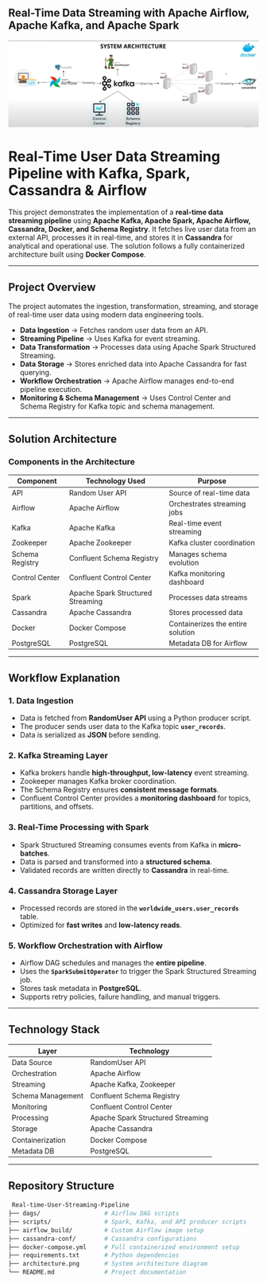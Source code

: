 ## Real-Time Data Streaming with Apache Airflow, Apache Kafka, and Apache Spark
![System Architecture](./Architecture.PNG)

# Real-Time User Data Streaming Pipeline with Kafka, Spark, Cassandra & Airflow

This project demonstrates the implementation of a **real-time data streaming pipeline** using **Apache Kafka, Apache Spark, Apache Airflow, Cassandra, Docker, and Schema Registry**. It fetches live user data from an external API, processes it in real-time, and stores it in **Cassandra** for analytical and operational use. The solution follows a fully containerized architecture built using **Docker Compose**.

---

## **Project Overview**

The project automates the ingestion, transformation, streaming, and storage of real-time user data using modern data engineering tools.

- **Data Ingestion** → Fetches random user data from an API.
- **Streaming Pipeline** → Uses Kafka for event streaming.
- **Data Transformation** → Processes data using Apache Spark Structured Streaming.
- **Data Storage** → Stores enriched data into Apache Cassandra for fast querying.
- **Workflow Orchestration** → Apache Airflow manages end-to-end pipeline execution.
- **Monitoring & Schema Management** → Uses Control Center and Schema Registry for Kafka topic and schema management.

---

## **Solution Architecture**

### **Components in the Architecture**

| Component        | Technology Used            | Purpose                                |
|------------------|---------------------------|---------------------------------------|
| API             | Random User API          | Source of real-time data             |
| Airflow         | Apache Airflow          | Orchestrates streaming jobs         |
| Kafka           | Apache Kafka           | Real-time event streaming          |
| Zookeeper      | Apache Zookeeper      | Kafka cluster coordination         |
| Schema Registry | Confluent Schema Registry | Manages schema evolution           |
| Control Center  | Confluent Control Center | Kafka monitoring dashboard        |
| Spark          | Apache Spark Structured Streaming | Processes data streams |
| Cassandra     | Apache Cassandra    | Stores processed data |
| Docker       | Docker Compose   | Containerizes the entire solution |
| PostgreSQL | PostgreSQL | Metadata DB for Airflow |

---

## **Workflow Explanation**

### **1. Data Ingestion**
- Data is fetched from **RandomUser API** using a Python producer script.
- The producer sends user data to the Kafka topic **`user_records`**.
- Data is serialized as **JSON** before sending.

### **2. Kafka Streaming Layer**
- Kafka brokers handle **high-throughput, low-latency** event streaming.
- Zookeeper manages Kafka broker coordination.
- The Schema Registry ensures **consistent message formats**.
- Confluent Control Center provides a **monitoring dashboard** for topics, partitions, and offsets.

### **3. Real-Time Processing with Spark**
- Spark Structured Streaming consumes events from Kafka in **micro-batches**.
- Data is parsed and transformed into a **structured schema**.
- Validated records are written directly to **Cassandra** in real-time.

### **4. Cassandra Storage Layer**
- Processed records are stored in the **`worldwide_users.user_records`** table.
- Optimized for **fast writes** and **low-latency reads**.

### **5. Workflow Orchestration with Airflow**
- Airflow DAG schedules and manages the **entire pipeline**.
- Uses the **`SparkSubmitOperator`** to trigger the Spark Structured Streaming job.
- Stores task metadata in **PostgreSQL**.
- Supports retry policies, failure handling, and manual triggers.

---

## **Technology Stack**

| Layer            | Technology                           |
|------------------|-------------------------------------|
| Data Source      | RandomUser API                       |
| Orchestration    | Apache Airflow                       |
| Streaming        | Apache Kafka, Zookeeper             |
| Schema Management| Confluent Schema Registry          |
| Monitoring       | Confluent Control Center            |
| Processing       | Apache Spark Structured Streaming  |
| Storage          | Apache Cassandra                    |
| Containerization | Docker Compose                      |
| Metadata DB      | PostgreSQL                          |

---

## **Repository Structure**

```bash
 Real-time-User-Streaming-Pipeline
├── dags/                  # Airflow DAG scripts
├── scripts/               # Spark, Kafka, and API producer scripts
├── airflow_build/         # Custom Airflow image setup
├── cassandra-conf/        # Cassandra configurations
├── docker-compose.yml     # Full containerized environment setup
├── requirements.txt       # Python dependencies
├── architecture.png       # System architecture diagram
└── README.md              # Project documentation

